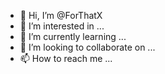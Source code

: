 - 👋 Hi, I’m @ForThatX
- 👀 I’m interested in ...
- 🌱 I’m currently learning ...
- 💞️ I’m looking to collaborate on ...
- 📫 How to reach me ...

<!---
ForThatX/ForThatX is a ✨ special ✨ repository because its `README.md` (this file) appears on your GitHub profile.
You can click the Preview link to take a look at your changes.
--->
